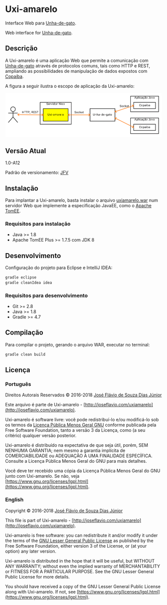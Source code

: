 # Uxi-amarelo

Interface Web para [Unha-de-gato](http://joseflavio.com/unhadegato).

Web interface for [Unha-de-gato](http://joseflavio.com/unhadegato).

## Descrição

A Uxi-amarelo é uma aplicação Web que permite a comunicação com [Unha-de-gato](http://joseflavio.com/unhadegato) através de protocolos comuns, tais como HTTP e REST, ampliando as possibilidades de manipulação de dados expostos com [Copaíba](http://joseflavio.com/copaiba).

A figura a seguir ilustra o escopo de aplicação da Uxi-amarelo:

<img src="projeto/EsquemaGeral.png">

## Versão Atual

1.0-A12

Padrão de versionamento: [JFV](http://joseflavio.com/jfv)

## Instalação

Para implantar a Uxi-amarelo, basta instalar o arquivo [uxiamarelo.war](https://github.com/joseflaviojr/uxiamarelo/releases/download/1.0-A12/uxiamarelo.war) num servidor Web que implemente a especificação JavaEE, como o [Apache TomEE](http://tomee.apache.org/).

### Requisitos para instalação

* Java >= 1.8
* Apache TomEE Plus >= 1.7.5 com JDK 8

## Desenvolvimento

Configuração do projeto para Eclipse e IntelliJ IDEA:

```sh
gradle eclipse
gradle cleanIdea idea
```

### Requisitos para desenvolvimento

* Git >= 2.8
* Java >= 1.8
* Gradle >= 4.7

## Compilação

Para compilar o projeto, gerando o arquivo WAR, executar no terminal:

```sh
gradle clean build
```

## Licença

### Português

Direitos Autorais Reservados &copy; 2016-2018 [José Flávio de Souza Dias Júnior](http://joseflavio.com)

Este arquivo é parte de Uxi-amarelo - [http://joseflavio.com/uxiamarelo](http://joseflavio.com/uxiamarelo).

Uxi-amarelo é software livre: você pode redistribuí-lo e/ou modificá-lo
sob os termos da [Licença Pública Menos Geral GNU](https://www.gnu.org/licenses/lgpl.html) conforme publicada pela
Free Software Foundation, tanto a versão 3 da Licença, como
(a seu critério) qualquer versão posterior.

Uxi-amarelo é distribuído na expectativa de que seja útil,
porém, SEM NENHUMA GARANTIA; nem mesmo a garantia implícita de
COMERCIABILIDADE ou ADEQUAÇÃO A UMA FINALIDADE ESPECÍFICA. Consulte a
Licença Pública Menos Geral do GNU para mais detalhes.

Você deve ter recebido uma cópia da Licença Pública Menos Geral do GNU
junto com Uxi-amarelo. Se não, veja [https://www.gnu.org/licenses/lgpl.html](https://www.gnu.org/licenses/lgpl.html).

### English

Copyright &copy; 2016-2018 [José Flávio de Souza Dias Júnior](http://joseflavio.com)

This file is part of Uxi-amarelo - [http://joseflavio.com/uxiamarelo](http://joseflavio.com/uxiamarelo).

Uxi-amarelo is free software: you can redistribute it and/or modify
it under the terms of the [GNU Lesser General Public License](https://www.gnu.org/licenses/lgpl.html) as published by
the Free Software Foundation, either version 3 of the License, or
(at your option) any later version.

Uxi-amarelo is distributed in the hope that it will be useful,
but WITHOUT ANY WARRANTY; without even the implied warranty of
MERCHANTABILITY or FITNESS FOR A PARTICULAR PURPOSE. See the
GNU Lesser General Public License for more details.

You should have received a copy of the GNU Lesser General Public License
along with Uxi-amarelo. If not, see [https://www.gnu.org/licenses/lgpl.html](https://www.gnu.org/licenses/lgpl.html).
